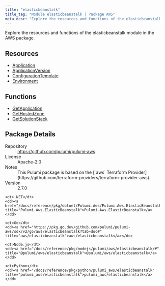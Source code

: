 ```yaml
---
title: "elasticbeanstalk"
title_tag: "Module elasticbeanstalk | Package AWS"
meta_desc: "Explore the resources and functions of the elasticbeanstalk module in the AWS package."
---
```


<!-- WARNING: this file was generated by Pulumi Docs Generator. -->
<!-- Do not edit by hand unless you're certain you know what you are doing! -->

Explore the resources and functions of the elasticbeanstalk module in the AWS package.

<h2 id="resources">Resources</h2>
<ul class="api">
    <li><a href="application" title="Application"><span class="symbol resource"></span>Application</a></li>
    <li><a href="applicationversion" title="ApplicationVersion"><span class="symbol resource"></span>ApplicationVersion</a></li>
    <li><a href="configurationtemplate" title="ConfigurationTemplate"><span class="symbol resource"></span>ConfigurationTemplate</a></li>
    <li><a href="environment" title="Environment"><span class="symbol resource"></span>Environment</a></li>
</ul>

<h2 id="functions">Functions</h2>
<ul class="api">
    <li><a href="getapplication" title="GetApplication"><span class="symbol function"></span>GetApplication</a></li>
    <li><a href="gethostedzone" title="GetHostedZone"><span class="symbol function"></span>GetHostedZone</a></li>
    <li><a href="getsolutionstack" title="GetSolutionStack"><span class="symbol function"></span>GetSolutionStack</a></li>
</ul>

<h2 id="package-details">Package Details</h2>
<dl class="package-details">
	<dt>Repository</dt>
	<dd><a href="https://github.com/pulumi/pulumi-aws">https://github.com/pulumi/pulumi-aws</a></dd>
	<dt>License</dt>
	<dd>Apache-2.0</dd>
	<dt>Notes</dt>
	<dd>This Pulumi package is based on the [`aws` Terraform Provider](https://github.com/terraform-providers/terraform-provider-aws).</dd>
	<dt>Version</dt>
	<dd>2.7.0</dd>
</dl>



<dl class="tabular">

    <dt>.NET</dt>
    <dd><a href="/docs/reference/pkg/dotnet/Pulumi.Aws/Pulumi.Aws.ElasticBeanstalk.html" title="Pulumi.Aws.ElasticBeanstalk">Pulumi.Aws.ElasticBeanstalk</a></dd>

    <dt>Go</dt>
    <dd><a href="https://pkg.go.dev/github.com/pulumi/pulumi-aws/sdk/v2/go/aws/elasticbeanstalk?tab=doc#" title="aws/elasticbeanstalk">aws/elasticbeanstalk</a></dd>

    <dt>Node.js</dt>
    <dd><a href="/docs/reference/pkg/nodejs/pulumi/aws/elasticbeanstalk/#" title="@pulumi/aws/elasticbeanstalk">@pulumi/aws/elasticbeanstalk</a></dd>

    <dt>Python</dt>
    <dd><a href="/docs/reference/pkg/python/pulumi_aws/elasticbeanstalk" title="pulumi_aws/elasticbeanstalk">pulumi_aws/elasticbeanstalk</a></dd>

</dl>

